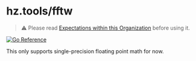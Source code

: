 # hz.tools/fftw

> :warning: Please read [Expectations within this Organization](https://github.com/hztools/.github/tree/main/profile#expectations-within-this-organization) before using it.

[![Go Reference](https://pkg.go.dev/badge/hz.tools/fftw.svg)](https://pkg.go.dev/hz.tools/fftw)

This only supports single-precision floating point math for now.
